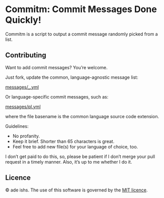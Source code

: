 # Commitm: Commit Messages Done Quickly!
Commitm is a script to output a commit message randomly picked
from a list.

## Contributing
Want to add commit messages? You’re welcome.

Just fork, update the common, language-agnostic message list:

[messages/_.yml](messages/_.yml)

Or language-specific commit messages, such as: 

[messages/pl.yml](messages/pl.yml)

where the file basename is the common language source code extension. 

Guidelines:
* No profanity.
* Keep it brief. Shorter than 65 characters is great.
* Feel free to add new file(s) for your language of choice, too.

I don’t get paid to do this, so, please be patient if I don’t
merge your pull request in a timely manner. Also, it’s up to me
whether I do it.

## Licence
© ade ishs. The use of this software is governed by the [MIT
licence](LICENCE.md).
